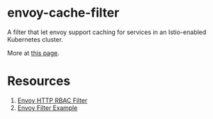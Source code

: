 # envoy-cache-filter

A filter that let envoy support caching for services in an Istio-enabled Kubernetes cluster.

More at [this page](https://github.com/service-cache/envoy-cache-filter/wiki).

# Resources

1. [Envoy HTTP RBAC Filter](https://github.com/envoyproxy/envoy/tree/master/source/extensions/filters/http/rbac)
2. [Envoy Filter Example](https://github.com/envoyproxy/envoy-filter-example)
